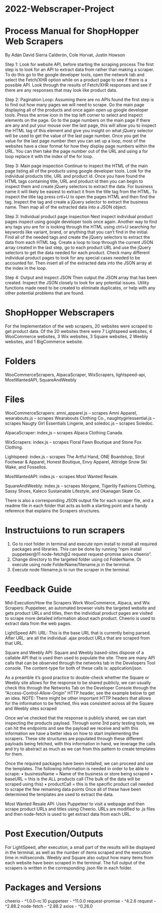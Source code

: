
# 2022-Webscraper-Project

# Process Manual for ShopHopper Web Scrapers
By Adán David Sierra Calderón,
Cole Horvat,
Justin Howson

Step 1: Look for website API, before starting the scraping process
The first step is to look for an API to extract data from rather than making a scraper. To do this go to the google developer tools, open the network tab and select the Fetch/XHR option while on a product page to see if there is a possible API. Look through the results of Fetch/XHR responses and see if there are any responses that may look like product data.

Step 2: Pagination Loop:
Assuming there are no APIs found the first step is to find out how many pages we will need to scrape. Go the main page displaying all of the products and once again open up google developer tools. Press the arrow icon in the top left corner to select and inspect elements on the page. Go to the page numbers on the main page if there are any and put your mouse over the last page, this will allow you to inspect the HTML tag of this element and give you insight on what jQuery selector will be used to get the value of the last page number. Once you get the value for the last page number then you can set up a loop, most of the websites have a clear format for how they display page numbers within the URL. You can then take the page number out of the URL and using a for loop replace it with the index of the for loop.

Step 3: Main page inspection
Continue to inspect the HTML of the main page listing all of the products using google developer tools. Look for the individual products title, URL and product id. Once you have found the HTML tags containing title, URL and product id then you can begin to inspect them and create jQuery selectors to extract the data. For business name it will likely be easiest to extract it from the title tag from the HTML. To inspect the title tag press crtl+U to open the pages HTML and then find the tag. Inspect the tag and create a jQuery selector to extract the business name. Then map all of the extracted data into a JSON object.

Step 3: Individual product page inspection
Next inspect individual product pages inspect using google developer tools once again. Another way to find any tags you are for is looking through the HTML using ctrl+U searching for keywords like variant, brand, or anything that you can’t find in the initial. Find all of the needed tags and create the jQuery selectors to extract the data from each HTML tag. Create a loop to loop through the current JSON array created in the last step, go to each product URL and use the jQuery selectors to get the data needed for each product. Check many different individual product pages to look for any special cases needed to be accounted for. Then insert all of the extracted data into the JSON array at the index in the loop.

Step 4: Output and inspect JSON
Then output the JSON array that has been created. Inspect the JSON closely to look for any potential issues. Utility functions made need to be created to eliminate duplicates, or help with any other potential problems that are found.

# ShopHopper Webscrapers

For the Implementation of the web scrapers, 20 websites were scraped to get product data. Of the 20 websites there were 7 Lightspeed websites, 4 WooCommerce websites, 3 Wix websites, 3 Square websites, 2 Weebly websites, and 1 BigCommerce website.

# Folders 
WooCommerceScrapers, AlpacaScraper, WixScrapers, lightspeed-api, MostWantedAPI, SquareAndWeebly

# Files 

WooCommerceScrapers: amni_apparel.js – scrapes Amni Apparel, wearabouts.js – scrapes Wearabouts Clothing Co., naughtygirlessential.js – scrapes Naugty Girl Essentials Lingerie, and soledoc.js – scrapes Soledoc.

AlpacaScraper: index,js – scrapes Alpaca Clothing Canada.

WixScrapers: index.js – scrapes Floral Fawn Boutique and Stone Fox Clothing.

Lightspeed: index.js – scrapes The Artful Hand, ONE Boardshop, Strut Footwear & Apparel, Honest Boutique, Envy Apparel, Attridge Snow Ski Wake, and Fossellos.

MostWantedAPI: index.js - scrapes Most Wanted Resale.

SquareAndWeebly: index.js – scrapes Morgane, Tigerlily Fashions Clothing, Sassy Shoes, Kaleco Sustainable Lifestyle, and Okanagan Skate Co. 

There is also a corresponding JSON output file for each scraper file, and a readme file in each folder that acts as both a starting point and a handy reference that explains the Scrapers structures.

# Instructuions to run scrapers
1. Go to root folder in terminal and execute npm install to install all required packages and libraries. This can be done by running “npm install puppeteer@11 node-fetch@2 request request-promise axios cheerio”.
2. Change directory to the targeted folder using cd FolderName. Or execute using node FolderName/filename.js in the terminal.
3. Execute node filename.js to run the scraper in the terminal.

# Feedback Guide
Mid-Execution/How the Scrapers Work
WooCommerce, Alpaca, and Wix Scrapers: 
Puppeteer, an automated browser visits the targeted website and gets product URLs and titles, then the individual product pages are visited to scrape more detailed information about each product. Cheerio is used to extract data from the web pages.

LightSpeed API: 
URL: This is the base URL that is currently being parsed. 
After URL: are all the individual .ajax product URLs that are scraped from that URL.

Square and Weebly API:
Square and Weebly based-sites dispose of a callable API that is used then used to populate the site. There are many API calls that can be observed through the networks tab in the Developers Tool console. The content-type for both of these calls is: application/json. 

As a preamble it’s good practice to double-check whether the Square or Weebly site allows for the response to be shared publicly, we can usually check this through the Networks Tab on the Developer Console through the “Access-Control-Allow-Origin” HTTP header, see the example below to get an idea. NOTE: There might be other important HTTP headers that allows for the information to be fetched, this was consistent across all the Square and Weebly sites scraped
  
Once we’ve checked that the response is publicly shared, we can start inspecting the products payload. 
Through some 3rd party testing tools, we can hit the endpoints and see the payload we receive and with this information we have a better idea on how to start implementing the scrapers. These site structures are populated through these different payloads being fetched, with this information in hand, we leverage the calls and try to abstract as much as we can from this pattern to create templates for them.

Once the required packages have been installed, we can proceed and use the templates.
The following information is needed in order to be able to scrape:
•	businessName = Name of the business or store being scraped
•	baseURL = this is the ALL products call (The bulk of the data will be scraped using this)
•	productCall = this is the specific product call needed to scrape the few remaining data points
Once all of these have been determined the templates are used to extract the data.

Most Wanted Resale API: 
Uses Puppeteer to visit a webpage and then scrape product URLs and titles using Cheerio. URLs are modified to .js files and then node-fetch is used to get extract data from each URL.

# Post Execution/Outputs
For LightSpeed, after execution, a small part of the results will be displayed in the terminal, as well as the number of items scraped and the execution time in milliseconds.
Weebly and Square also output how many items from each website have been scraped in the terminal.
The full output of the scrapers is written in the corresponding .json file in each folder.

# Packages and Versions
cheerio - ^1.0.0-rc.10
puppeteer - ^11.0.0
request-promise - ^4.2.6
request - ^2.88.2
node-fetch - ^2.88.2
axios - ^0.26.0

